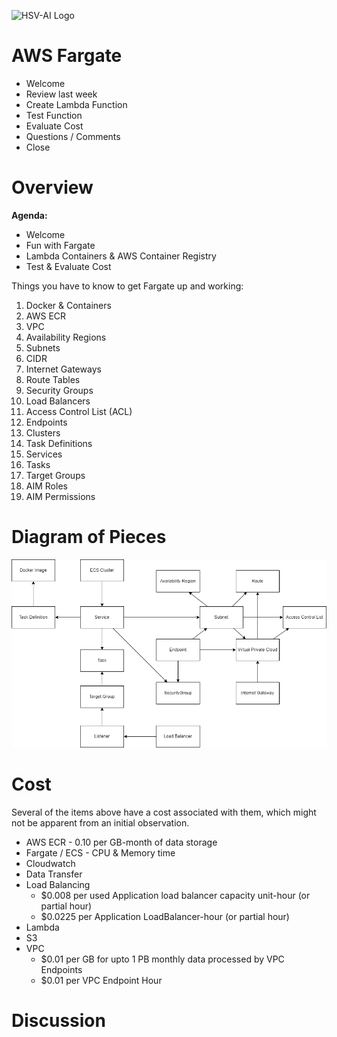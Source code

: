![HSV-AI Logo](https://hsv.ai/wp-content/uploads/2022/03/logo_v11_2022.png)

# AWS Fargate

- Welcome
- Review last week
- Create Lambda Function
- Test Function
- Evaluate Cost
- Questions / Comments
- Close

# Overview

**Agenda:**

- Welcome
- Fun with Fargate
- Lambda Containers & AWS Container Registry
- Test & Evaluate Cost

Things you have to know to get Fargate up and working:

1. Docker & Containers
2. AWS ECR
3. VPC
4. Availability Regions
5. Subnets
6. CIDR
7. Internet Gateways
8. Route Tables
9. Security Groups
10. Load Balancers
11. Access Control List (ACL)
12. Endpoints
13. Clusters
14. Task Definitions
15. Services
16. Tasks
17. Target Groups
18. AIM Roles
19. AIM Permissions

# Diagram of Pieces

![Image](https://github.com/HSV-AI/presentations/raw/master/2022/fargate.drawio.png)

# Cost

Several of the items above have a cost associated with them, which might not be apparent from an initial observation.

- AWS ECR - 0.10 per GB-month of data storage
- Fargate / ECS - CPU & Memory time
- Cloudwatch
- Data Transfer
- Load Balancing
  - $0.008 per used Application load balancer capacity unit-hour (or partial hour)
  - $0.0225 per Application LoadBalancer-hour (or partial hour)
- Lambda
- S3
- VPC
  - $0.01 per GB for upto 1 PB monthly data processed by VPC Endpoints
  - $0.01 per VPC Endpoint Hour

# Discussion


